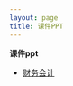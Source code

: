 ```yaml
---
layout: page
title: 课件PPT
---
```



**课件ppt**



- [财务会计](https://cufembaer.github.io/public/asset/ppt/财务会计.zip)

